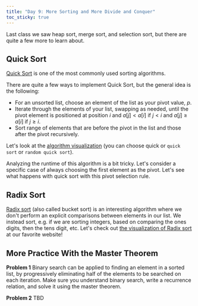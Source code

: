 ```yaml
---
title: "Day 9: More Sorting and More Divide and Conquer"
toc_sticky: true
---
```

Last class we saw heap sort, merge sort, and selection sort, but there are quite a few more to learn about.

## Quick Sort

[Quick Sort](https://en.wikipedia.org/wiki/Quicksort) is one of the most commonly used sorting algorithms.

There are quite a few ways to implement Quick Sort, but the general idea is the following:
* For an unsorted list, choose an element of the list as your pivot value, $p$.
* Iterate through the elements of your list, swapping as needed, until the pivot element is positioned at position $i$ and $a[j] < a[i]$ if $j < i$ and $a[j] \geq a[i]$ if $j \geq i$.
* Sort range of elements that are before the pivot in the list and those after the pivot recursively.

Let's look at the [algorithm visualization](https://visualgo.net/en/sorting) (you can choose quick or ``quick sort`` or ``random quick sort``).

Analyzing the runtime of this algorithm is a bit tricky.  Let's consider a specific case of always choosing the first element as the pivot.  Let's see what happens with quick sort with this pivot selection rule.

## Radix Sort

[Radix sort](https://en.wikipedia.org/wiki/Radix_sort) (also called bucket sort) is an interesting algorithm where we don't perform an explicit comparisons between elements in our list.  We instead sort, e.g. if we are sorting integers, based on comparing the ones digits, then the tens digit, etc.  Let's check out [the visualization of Radix sort](https://visualgo.net/en/sorting) at our favorite website!

## More Practice With the Master Theorem

**Problem 1** Binary search can be applied to finding an element in a sorted list, by progressively eliminating half of the elements to be searched on each iteration.  Make sure you understand binary search, write a recurrence relation, and solve it using the master theorem.

**Problem 2** TBD